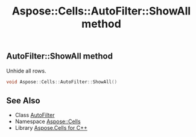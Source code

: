﻿---
title: Aspose::Cells::AutoFilter::ShowAll method
linktitle: ShowAll
second_title: Aspose.Cells for C++ API Reference
description: 'Aspose::Cells::AutoFilter::ShowAll method. Unhide all rows in C++.'
type: docs
weight: 2300
url: /cpp/aspose.cells/autofilter/showall/
---
## AutoFilter::ShowAll method


Unhide all rows.

```cpp
void Aspose::Cells::AutoFilter::ShowAll()
```

## See Also

* Class [AutoFilter](../)
* Namespace [Aspose::Cells](../../)
* Library [Aspose.Cells for C++](../../../)
